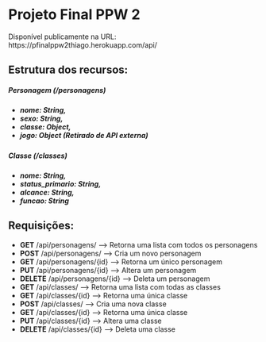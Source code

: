 <h1>Projeto Final PPW 2</h1>
<p>Disponível publicamente na URL: <a>https://pfinalppw2thiago.herokuapp.com/api/</a></p>

<h2>Estrutura dos recursos:</h2>

<h5>Personagem (/personagens)<h5>
<ul>
    <li>nome: String,</li>
    <li>sexo: String,</li>
    <li>classe: Object,</li>
    <li>jogo: Object (Retirado de API externa)</li>
</ul>

<h5>Classe (/classes)<h5>
<ul>
    <li>nome: String,</li>
    <li>status_primario: String,</li>
    <li>alcance: String,</li>
    <li>funcao: String</li>
</ul>

<h2>Requisições:</h2>
<ul>
    <li><b>GET</b> /api/personagens/ --> Retorna uma lista com todos os personagens</li>
    <li><b>POST</b> /api/personagens/ --> Cria um novo personagem</li>
    <li><b>GET</b> /api/personagens/{id} --> Retorna um único personagem</li>
    <li><b>PUT</b> /api/personagens/{id} --> Altera um personagem</li>
    <li><b>DELETE</b> /api/personagens/{id} --> Deleta um personagem</li>
    <li><b>GET</b> /api/classes/ --> Retorna uma lista com todas as classes</li>
    <li><b>GET</b> /api/classes/{id} --> Retorna uma única classe</li>
    <li><b>POST</b> /api/classes/ --> Cria uma nova classe</li>
    <li><b>GET</b> /api/classes/{id} --> Retorna uma única classe</li>
    <li><b>PUT</b> /api/classes/{id} --> Altera uma classe</li>
    <li><b>DELETE</b> /api/classes/{id} --> Deleta uma classe</li>
</ul>